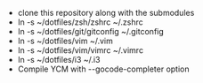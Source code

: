 - clone this repository along with the submodules
- ln -s ~/dotfiles/zsh/zshrc ~/.zshrc
- ln -s ~/dotfiles/git/gitconfig ~/.gitconfig
- ln -s ~/dotfiles/vim ~/.vim
- ln -s ~/dotfiles/vim/vimrc ~/.vimrc
- ln -s ~/dotfiles/i3 ~/.i3
- Compile YCM with --gocode-completer option
